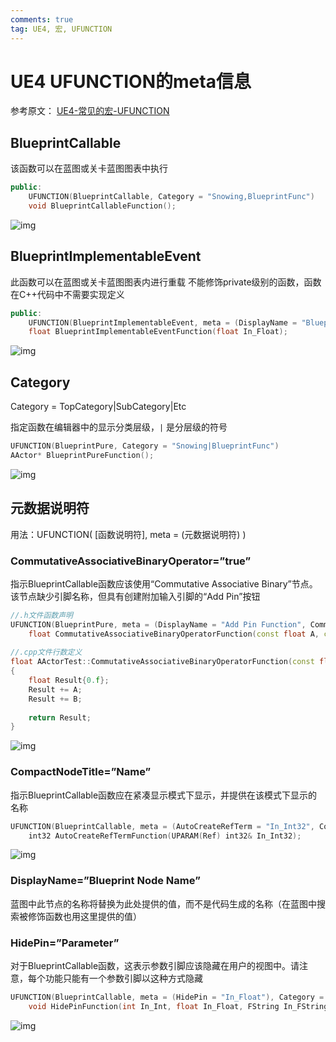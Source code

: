 ```yaml
---
comments: true
tag: UE4, 宏, UFUNCTION
---
```



# UE4 UFUNCTION的meta信息

参考原文： [UE4-常见的宏-UFUNCTION](https://blog.csdn.net/wmy19890322/article/details/125598935)

## BlueprintCallable

该函数可以在蓝图或关卡蓝图图表中执行

```cpp
public: 
    UFUNCTION(BlueprintCallable, Category = "Snowing,BlueprintFunc")
    void BlueprintCallableFunction();
```

![img](https://img-blog.csdnimg.cn/2a1f39348030481e8c035558b1593c05.png)



## BlueprintImplementableEvent

此函数可以在蓝图或关卡蓝图图表内进行重载
不能修饰private级别的函数，函数在C++代码中不需要实现定义

```cpp
public:
    UFUNCTION(BlueprintImplementableEvent, meta = (DisplayName = "Blueprint Implementable Event Function"), Category = "Snowing|BlueprintFunc")
    float BlueprintImplementableEventFunction(float In_Float);
```

![img](https://img-blog.csdnimg.cn/cefc8fce87604a75b53de269e6fff3fa.png)

## Category

Category = TopCategory|SubCategory|Etc

指定函数在编辑器中的显示分类层级，`|` 是分层级的符号

```cpp
UFUNCTION(BlueprintPure, Category = "Snowing|BlueprintFunc")
AActor* BlueprintPureFunction();
```

![img](https://img-blog.csdnimg.cn/98a3c91a8c134549949336619530a50f.png)

## 元数据说明符

用法：UFUNCTION( [函数说明符], meta = (元数据说明符) )

### CommutativeAssociativeBinaryOperator=”true”

指示BlueprintCallable函数应该使用“Commutative Associative Binary”节点。该节点缺少引脚名称，但具有创建附加输入引脚的“Add Pin”按钮

```cpp
//.h文件函数声明
UFUNCTION(BlueprintPure, meta = (DisplayName = "Add Pin Function", CommutativeAssociativeBinaryOperator = "true"), Category = "Snowing|Parameters")
    float CommutativeAssociativeBinaryOperatorFunction(const float A, const float B);
 
//.cpp文件行数定义
float AActorTest::CommutativeAssociativeBinaryOperatorFunction(const float A, const float B)
{
    float Result{0.f};
    Result += A;
    Result += B;
 
    return Result;
}
```

![img](https://img-blog.csdnimg.cn/87750f73d75b4ccb943b11e91c69871c.png)



### CompactNodeTitle=”Name”

指示BlueprintCallable函数应在紧凑显示模式下显示，并提供在该模式下显示的名称 

```cpp
UFUNCTION(BlueprintCallable, meta = (AutoCreateRefTerm = "In_Int32", CompactNodeTitle = "CompactNodeTitleFunction"), Category = "Snowing|Parameters")
    int32 AutoCreateRefTermFunction(UPARAM(Ref) int32& In_Int32);
```

![img](https://img-blog.csdnimg.cn/4e4d06c26b1f48ae8f7c5600f17a74e5.png)



### DisplayName=”Blueprint Node Name”

蓝图中此节点的名称将替换为此处提供的值，而不是代码生成的名称（在蓝图中搜索被修饰函数也用这里提供的值）

### HidePin=”Parameter”

对于BlueprintCallable函数，这表示参数引脚应该隐藏在用户的视图中。请注意，每个功能只能有一个参数引脚以这种方式隐藏 

```cpp
UFUNCTION(BlueprintCallable, meta = (HidePin = "In_Float"), Category = "Snowing|Parameters")
    void HidePinFunction(int In_Int, float In_Float, FString In_FString, TArray<AActor*> In_TArray);
```

![img](https://img-blog.csdnimg.cn/65d3e60dba0c43ea98a8d308057db4db.png)

